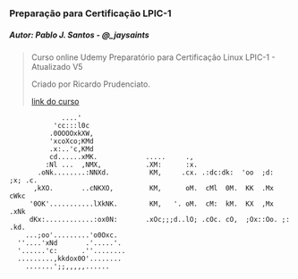 ### Preparação para Certificação LPIC-1 
##### Autor: Pablo J. Santos - @_jaysaints

> Curso online Udemy Preparatório para Certificação Linux LPIC-1 - Atualizado V5  
> 
> Criado por Ricardo Prudenciato. 
> 
> [link do curso](https://www.udemy.com/course/curso-online-certificacao-linux-lpic1-comptia/)


 ```
              ....'                                                           
            'cc:::l0c                                                         
           .0OOOOxkXW,                                                        
           'xcoXco;KMd                                                        
           .x:..'c,KMd                                                        
           cd......xMK.            .....     .,                               
          :Nl ...  ,NMX,           .XM:      :x.                              
        .oNk........:NNXd.          KM,     .cx. .:dc:dk:  'oo  ;d:  ;x; .c.  
       ,kXO.       ..cNKXO,         KM,      oM.  cMl  0M.  KK  .Mx   cWkc    
      '0OK'...........lXkNK.        KM,   '. oM.  cM:  kM.  KX  ,Mx   .xNk    
      dKx:............:ox0N:       .xOc;;;d..lO; .cOc. cO,  ;Ox::Oo. ;: .kd.  
     ...;oo'.........'o0Oxc.                                                  
   ''....'xNd       .'.....'.                                                 
   '......'c:      .''........                                                
   .........,kkdox0O'........                                                 
     .......';;,,,,,......    
```     
